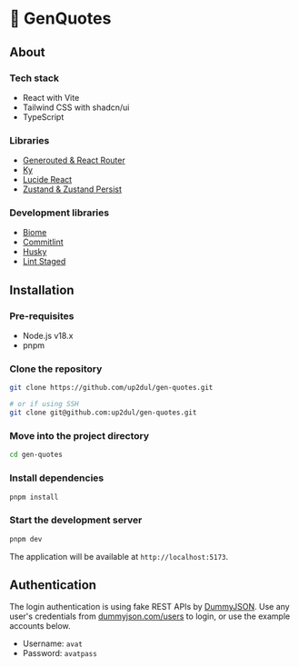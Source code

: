 # 💬 GenQuotes

## About

### Tech stack
- React with Vite
- Tailwind CSS with shadcn/ui
- TypeScript

### Libraries
- [Generouted & React Router](https://github.com/oedotme/generouted)
- [Ky](https://github.com/sindresorhus/ky)
- [Lucide React](https://lucide.dev)
- [Zustand & Zustand Persist](https://github.com/pmndrs/zustand)

### Development libraries
- [Biome](https://biomejs.dev)
- [Commitlint](https://commitlint.js.org)
- [Husky](https://github.com/typicode/husky)
- [Lint Staged](https://github.com/lint-staged/lint-staged)

## Installation

### Pre-requisites
- Node.js v18.x
- pnpm

### Clone the repository
```bash
git clone https://github.com/up2dul/gen-quotes.git

# or if using SSH
git clone git@github.com:up2dul/gen-quotes.git
```

### Move into the project directory
```bash
cd gen-quotes
```

### Install dependencies
```bash
pnpm install
```

### Start the development server
```bash
pnpm dev
```
The application will be available at `http://localhost:5173`.

## Authentication
The login authentication is using fake REST APIs by [DummyJSON](https://dummyjson.com/docs/auth).
Use any user's credentials from [dummyjson.com/users](https://dummyjson.com/users) to login, or use the example accounts below.

- Username: `avat`
- Password: `avatpass`

